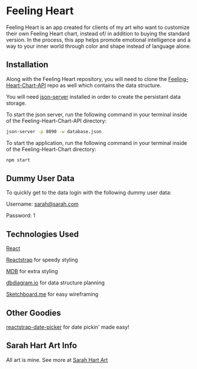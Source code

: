 # Feeling Heart

Feeling Heart is an app created for clients of my art who want to customize their own Feeling Heart chart, instead of/ in addition to buying the standard version. In the process, this app helps promote emotional intelligence and a way to your inner world through color and shape instead of language alone.

## Installation

Along with the Feeling Heart repository, you will need to clone the [Feeling-Heart-Chart-API](https://github.com/sarah-hart-landolt/Feeling-Heart-Chart-API) repo as well which contains the data structure.

You will need [json-server](https://www.npmjs.com/package/json-server) installed in order to create the persistant data storage.

To start the json server, run the following command in your terminal inside of the Feeling-Heart-Chart-API directory:

```bash
json-server -p 8090 -w database.json
```
To start the application, run the following command in your terminal inside of the Feeling-Heart-Chart directory:

```bash
npm start
```
## Dummy User Data

To quickly get to the data login with the following dummy user data:

Username: sarah@sarah.com

Password: 1

## Technologies Used

[React](https://reactjs.org/)

[Reactstrap](https://reactstrap.github.io/) for speedy styling

[MDB](https://mdbootstrap.com/docs/react/getting-started/download/) for extra styling

[dbdiagram.io](https://dbdiagram.io/home) for data structure planning

[Sketchboard.me](https://sketchboard.me/home) for easy wireframing


## Other Goodies

[reactstrap-date-picker](https://github.com/afialapis/reactstrap-date-picker) for date pickin' made easy!


## Sarah Hart Art Info

All art is mine. See more at [Sarah Hart Art](https://sarahhartlandolt.com/)
